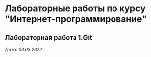 # Лабораторные работы по курсу "Интернет-программирование"

## Лабораторная работа 1.Git

*Дата: 03.03.2022*

